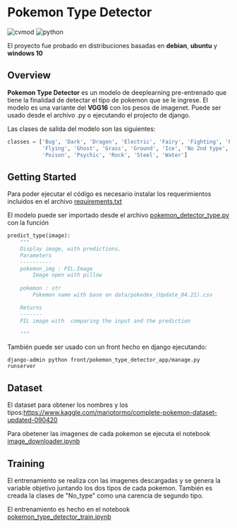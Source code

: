 # Pokemon Type Detector

![cvmod](https://img.shields.io/static/v1.svg?label=version&message=v1.0&color=green)  ![python](https://img.shields.io/static/v1.svg?label=python&message=3.7&color=blue)

El proyecto fue probado en distribuciones basadas en  **debian**, **ubuntu** y **windows 10**

## Overview

**Pokemon Type Detector** es un modelo de deeplearning pre-entrenado que tiene la finalidad de detectar el tipo de pokemon que se le ingrese.
El modelo es una variante del **VGG16** con los pesos de imagenet. Puede ser usado desde el archivo .py o ejecutando el projecto de django.




Las clases de salida del modelo son las siguientes: 

```python
classes = ['Bug', 'Dark', 'Dragon', 'Electric', 'Fairy', 'Fighting', 'Fire',
           'Flying', 'Ghost', 'Grass', 'Ground', 'Ice', 'No 2nd type', 'Normal',
           'Poison', 'Psychic', 'Rock', 'Steel', 'Water']
```



## Getting Started

Para poder ejecutar el código es necesario instalar los requerimientos incluidos en el archivo [requirements.txt](inc/requirements.txt)

El modelo puede ser importado desde el archivo [pokemon_detector_type.py](src/pokemon_detector_type.py) con la función 

```python
predict_type(image):
    """
    Display image, with predictions.
    Parameters
    ----------
    pokemon_img : PIL.Image
        Image open with pillow 
        
    pokemon : str
        Pokemon name with base on data/pokedex_(Update_04.21).csv

    Returns
    -------
    PIL image with  comparing the input and the prediction

    """

```

También puede ser usado con un front hecho en django ejecutando:

```console
django-admin python front/pokemon_type_detector_app/manage.py runserver
```
## Dataset
El dataset para obtener los nombres y los tipos:https://www.kaggle.com/mariotormo/complete-pokemon-dataset-updated-090420

Para obetener las imagenes de cada pokemon se ejecuta el  notebook [image_downloader.ipynb](notebooks/image_downloader.ipynb)



## Training

El entrenamiento se realiza con las imagenes descargadas y se genera la variable objetivo juntando los dos tipos de cada pokemon.
También es creada la clases de "No_type" como una carencia de segundo tipo.

El entrenamiento es hecho en el notebook  [pokemon_type_detector_train.ipynb](notebooks/pokemon_type_detector_train.ipynb)




